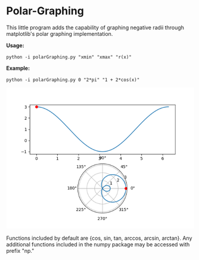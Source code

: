 # Polar-Graphing

This little program adds the capability of graphing negative radii through matplotlib's polar graphing implementation.

**Usage:**
```
python -i polarGraphing.py "xmin" "xmax" "r(x)"
```

**Example:**
```
python -i polarGraphing.py 0 "2*pi" "1 + 2*cos(x)"
```

![alt text](plot.png?raw=true "Example plot")

Functions included by default are {cos, sin, tan, arccos, arcsin, arctan}. Any additional functions included in the numpy package may be accessed with prefix "np."
